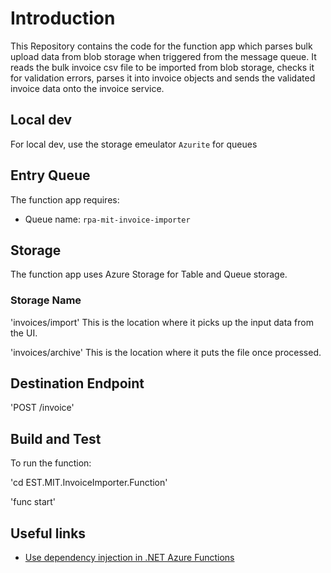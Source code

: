 # Introduction 
This Repository contains the code for the function app which parses bulk upload data from blob storage when triggered from the message queue. 
It reads the bulk invoice csv file to be imported from blob storage, checks it for validation errors, parses it into invoice objects and sends the validated invoice
data onto the invoice service.

## Local dev
For local dev, use the storage emeulator `Azurite` for queues

## Entry Queue
The function app requires:
- Queue name: `rpa-mit-invoice-importer`

## Storage
The function app uses Azure Storage for Table and Queue storage. 

### Storage Name

'invoices/import'
This is the location where it picks up the input data from the UI. 

'invoices/archive'
This is the location where it puts the file once processed. 

## Destination Endpoint

'POST /invoice'

## Build and Test 
To run the function:

'cd EST.MIT.InvoiceImporter.Function'

'func start'

## Useful links

- [Use dependency injection in .NET Azure Functions](https://learn.microsoft.com/en-us/azure/azure-functions/functions-dotnet-dependency-injection)
